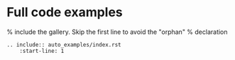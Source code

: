 # Full code examples

% include the gallery. Skip the first line to avoid the "orphan"
% declaration

```{eval-rst}
.. include:: auto_examples/index.rst
    :start-line: 1
```